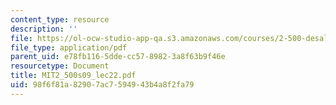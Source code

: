 ```yaml
---
content_type: resource
description: ''
file: https://ol-ocw-studio-app-qa.s3.amazonaws.com/courses/2-500-desalination-and-water-purification-spring-2009/98f6f81a82907ac7594943b4a8f2fa79_MIT2_500s09_lec22.pdf
file_type: application/pdf
parent_uid: e78fb116-5dde-cc57-8982-3a8f63b9f46e
resourcetype: Document
title: MIT2_500s09_lec22.pdf
uid: 98f6f81a-8290-7ac7-5949-43b4a8f2fa79
---
```

